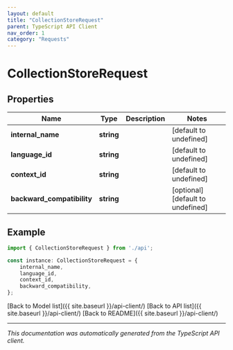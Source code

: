 ```yaml
---
layout: default
title: "CollectionStoreRequest"
parent: TypeScript API Client
nav_order: 1
category: "Requests"
---
```


# CollectionStoreRequest


## Properties

Name | Type | Description | Notes
------------ | ------------- | ------------- | -------------
**internal_name** | **string** |  | [default to undefined]
**language_id** | **string** |  | [default to undefined]
**context_id** | **string** |  | [default to undefined]
**backward_compatibility** | **string** |  | [optional] [default to undefined]

## Example

```typescript
import { CollectionStoreRequest } from './api';

const instance: CollectionStoreRequest = {
    internal_name,
    language_id,
    context_id,
    backward_compatibility,
};
```

[Back to Model list]({{ site.baseurl }}/api-client/) [Back to API list]({{ site.baseurl }}/api-client/) [Back to README]({{ site.baseurl }}/api-client/)


---

*This documentation was automatically generated from the TypeScript API client.*
